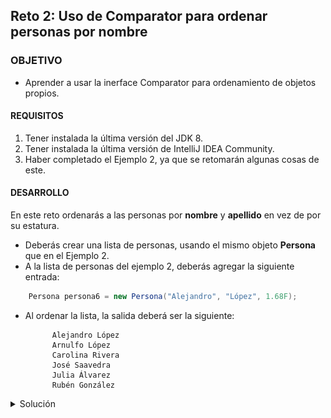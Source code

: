 ## Reto 2: Uso de Comparator para ordenar personas por nombre

### OBJETIVO 

- Aprender a usar la inerface Comparator para ordenamiento de objetos propios.

#### REQUISITOS 

1. Tener instalada la última versión del JDK 8.
2. Tener instalada la última versión de IntelliJ IDEA Community.
3. Haber completado el Ejemplo 2, ya que se retomarán algunas cosas de este.


#### DESARROLLO

En este reto ordenarás a las personas por **nombre** y **apellido** en vez de por su estatura.

- Deberás crear una lista de personas, usando el mismo objeto **Persona** que en el Ejemplo 2.
- A la lista de personas del ejemplo 2, deberás agregar la siguiente entrada:
```java
	Persona persona6 = new Persona("Alejandro", "López", 1.68F);
```

- Al ordenar la lista, la salida deberá ser la siguiente:

			Alejandro López
			Arnulfo López
			Carolina Rivera
			José Saavedra
			Julia Álvarez
			Rubén González

<details>
	<summary>Solución</summary>
	
1. En el IDE IntelliJ IDEA, crea un nuevo proyecto llamado **Comparator**.

2. Dentro del proyecto crea un nuevo paquete llamado **org.bedu.java.jse.basico.sesion7.reto2**.

3. Dentro del paquete anterior crea una nueva clase llamada **Comparator** y dentro de esta un método **main**.

4. Copia la clase **Persona** del ejemplo 2:
```java
	public class Persona implements Comparable<Persona> {
	    private final String nombre;
	    private final String apellido;
	    private float estatura;

	    public Persona(String nombre, String apellido, float estatura) {
		this.nombre = nombre;
		this.apellido = apellido;
		this.estatura = estatura;
	    }

	    public String getApellido() {
		return apellido;
	    }

	    public String getNombre() {
		return nombre;
	    }

	    public float getEstatura() {
		return estatura;
	    }

	    @Override
	    public int compareTo(Persona persona) {
		return Float.compare(this.estatura, persona.estatura);
	    }
	}
```

5. En el método **main** crea la misma lista de personas del ejemplo 2, y agrega la nueva entrada que se incluye en las instrucciones del reto:

```java
        Persona persona1 = new Persona("Arnulfo", "López", 1.65F);
        Persona persona2 = new Persona("José", "Saavedra", 1.71F);
        Persona persona3 = new Persona("Carolina", "Rivera", 1.51F);
        Persona persona4 = new Persona("Rubén", "González", 1.60F);
        Persona persona5 = new Persona("Julia", "Álvarez", 1.54F);
        Persona persona6 = new Persona("Alejandro", "López", 1.68F);

        List<Persona> personas = new ArrayList<>();
        Collections.addAll(personas, persona1, persona2, persona3, persona4, persona5, persona6);
```

6. Crea una nueva clase llamada **ComparadorPersonas**, que implemente la interface **Comparator**:
```java
	public class ComparadorPersonas implements Comparator<Persona> {
	    @Override
	    public int compare(Persona persona1, Persona persona2) {
		
	    }
	}
```

7. Enh la implementación del método ***compare***, lo que haremos será concatenar el valor del nombre y apellido de cada una de las personas recibidas, y comparar estos dos valores usando el método ***compareTo*** que implementa `String`. Así, tendremos la comparación de `CarolinaRivera` con `JuliaÁlvarez`, las cuales se compararán para quedar en orden alfabético. 

```java
    public int compare(Persona persona1, Persona persona2) {
        String nombreCompletoPersona1 = persona1.getNombre() + persona1.getApellido();
        String nombreCompletoPersona2 = persona2.getNombre() + persona2.getApellido();

        return nombreCompletoPersona1.compareTo(nombreCompletoPersona2);
    }
```

8. En el método **main**, usamos la versión sobrecargada del método **Collections.sort**, la cual recibe como segundo parámetro una instancia de **Comparator**:

```java
	Collections.sort(personas, new ComparadorPersonas());
```

9. Al imprimir la lista, debemos obtener la salida mostrada en las instrucciones del reto. 

![imagen](img/img_01.jpg)

10. Si queremos modificar el orden de las personas, basta con crear una nueva clase que implemente **Comparator** y use una lógica distinta en la implementación del método **compare**. Por ejemplo, para ordenar las personas en orden alfabético inverso, basta con crear una nueva clase como la siguiente:
```java
    public class ComparadorInversoPersonas  implements Comparator<Persona> {
    @Override
    public int compare(Persona persona1, Persona persona2) {
        String nombreCompletoPersona1 = persona1.getNombre() + persona1.getApellido();
        String nombreCompletoPersona2 = persona2.getNombre() + persona2.getApellido();

        return nombreCompletoPersona2.compareTo(nombreCompletoPersona1);
    }
}

```

y usarla en el método **sort**
```java
	Collections.sort(personas, new ComparadorInversoPersonas());
```

![imagen](img/img_02.jpg)

</details> 

